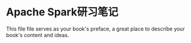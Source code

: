 # Apache Spark研习笔记

This file file serves as your book's preface, a great place to describe your book's content and ideas.
